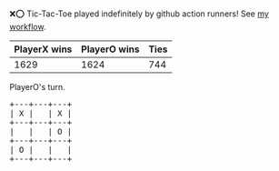 :x::o: Tic-Tac-Toe played indefinitely by github action runners! See [my workflow](.github/workflows/play.yaml).

|PlayerX wins|PlayerO wins|Ties|
|-|-|-|
|1629|1624|744|

PlayerO's turn.

<pre>
+---+---+---+
| X |   | X |
+---+---+---+
|   |   | O |
+---+---+---+
| O |   |   |
+---+---+---+
</pre>